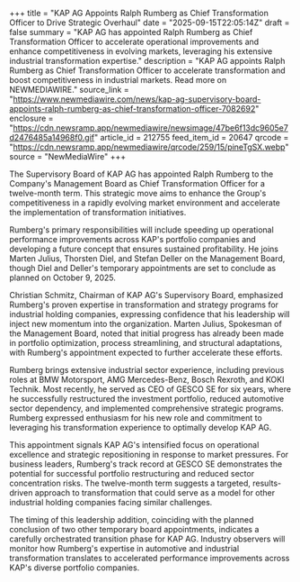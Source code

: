 +++
title = "KAP AG Appoints Ralph Rumberg as Chief Transformation Officer to Drive Strategic Overhaul"
date = "2025-09-15T22:05:14Z"
draft = false
summary = "KAP AG has appointed Ralph Rumberg as Chief Transformation Officer to accelerate operational improvements and enhance competitiveness in evolving markets, leveraging his extensive industrial transformation expertise."
description = "KAP AG appoints Ralph Rumberg as Chief Transformation Officer to accelerate transformation and boost competitiveness in industrial markets. Read more on NEWMEDIAWIRE."
source_link = "https://www.newmediawire.com/news/kap-ag-supervisory-board-appoints-ralph-rumberg-as-chief-transformation-officer-7082692"
enclosure = "https://cdn.newsramp.app/newmediawire/newsimage/47be6f13dc9605e7d2476485a14968f0.gif"
article_id = 212755
feed_item_id = 20647
qrcode = "https://cdn.newsramp.app/newmediawire/qrcode/259/15/pineTgSX.webp"
source = "NewMediaWire"
+++

<p>The Supervisory Board of KAP AG has appointed Ralph Rumberg to the Company's Management Board as Chief Transformation Officer for a twelve-month term. This strategic move aims to enhance the Group's competitiveness in a rapidly evolving market environment and accelerate the implementation of transformation initiatives.</p><p>Rumberg's primary responsibilities will include speeding up operational performance improvements across KAP's portfolio companies and developing a future concept that ensures sustained profitability. He joins Marten Julius, Thorsten Diel, and Stefan Deller on the Management Board, though Diel and Deller's temporary appointments are set to conclude as planned on October 9, 2025.</p><p>Christian Schmitz, Chairman of KAP AG's Supervisory Board, emphasized Rumberg's proven expertise in transformation and strategy programs for industrial holding companies, expressing confidence that his leadership will inject new momentum into the organization. Marten Julius, Spokesman of the Management Board, noted that initial progress has already been made in portfolio optimization, process streamlining, and structural adaptations, with Rumberg's appointment expected to further accelerate these efforts.</p><p>Rumberg brings extensive industrial sector experience, including previous roles at BMW Motorsport, AMG Mercedes-Benz, Bosch Rexroth, and KOKI Technik. Most recently, he served as CEO of GESCO SE for six years, where he successfully restructured the investment portfolio, reduced automotive sector dependency, and implemented comprehensive strategic programs. Rumberg expressed enthusiasm for his new role and commitment to leveraging his transformation experience to optimally develop KAP AG.</p><p>This appointment signals KAP AG's intensified focus on operational excellence and strategic repositioning in response to market pressures. For business leaders, Rumberg's track record at GESCO SE demonstrates the potential for successful portfolio restructuring and reduced sector concentration risks. The twelve-month term suggests a targeted, results-driven approach to transformation that could serve as a model for other industrial holding companies facing similar challenges.</p><p>The timing of this leadership addition, coinciding with the planned conclusion of two other temporary board appointments, indicates a carefully orchestrated transition phase for KAP AG. Industry observers will monitor how Rumberg's expertise in automotive and industrial transformation translates to accelerated performance improvements across KAP's diverse portfolio companies.</p>
